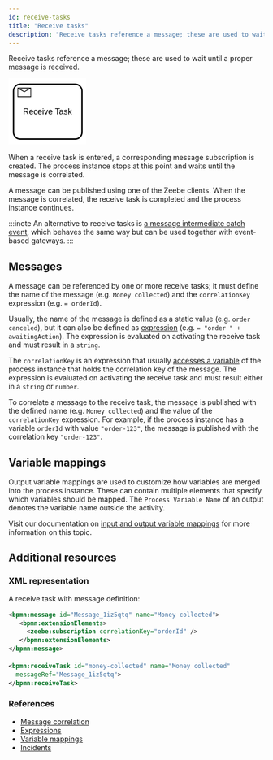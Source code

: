 ```yaml
---
id: receive-tasks
title: "Receive tasks"
description: "Receive tasks reference a message; these are used to wait until a proper message is received."
---
```


Receive tasks reference a message; these are used to wait until a proper message is received.

![Receive Tasks](assets/receive-tasks.png)

When a receive task is entered, a corresponding message subscription is created. The process instance stops at this point and waits until the message is correlated.

A message can be published using one of the Zeebe clients. When the message is correlated, the receive task is completed and the process instance continues.

:::inote
An alternative to receive tasks is [a message intermediate catch event](../message-events/message-events.md), which behaves the same way but can be used together with event-based gateways.
:::

## Messages

A message can be referenced by one or more receive tasks; it must define the name of the message (e.g. `Money collected`) and the `correlationKey` expression (e.g. `= orderId`).

Usually, the name of the message is defined as a static value (e.g. `order canceled`), but it can also be defined as [expression](/components/concepts/expressions.md) (e.g. `= "order " + awaitingAction`). The expression is evaluated on activating the receive task and must result in a `string`.

The `correlationKey` is an expression that usually [accesses a variable](/components/concepts/expressions.md#access-variables) of the process instance that holds the correlation key of the message. The expression is evaluated on activating the receive task and must result either in a `string` or `number`.

To correlate a message to the receive task, the message is published with the defined name (e.g. `Money collected`) and the value of the `correlationKey` expression. For example, if the process instance has a variable `orderId` with value `"order-123"`, the message is published with the correlation key `"order-123"`.

## Variable mappings

Output variable mappings are used to customize how variables are merged into the process instance.
These can contain multiple elements that specify which variables should be mapped.
The `Process Variable Name` of an output denotes the variable name outside the activity.

Visit our documentation on [input and output variable mappings](/components/concepts/variables.md#inputoutput-variable-mappings) for more information on this topic.

## Additional resources

### XML representation

A receive task with message definition:

```xml
<bpmn:message id="Message_1iz5qtq" name="Money collected">
   <bpmn:extensionElements>
     <zeebe:subscription correlationKey="orderId" />
   </bpmn:extensionElements>
</bpmn:message>

<bpmn:receiveTask id="money-collected" name="Money collected"
  messageRef="Message_1iz5qtq">
</bpmn:receiveTask>
```

### References

- [Message correlation](/components/concepts/messages.md)
- [Expressions](/components/concepts/expressions.md)
- [Variable mappings](/components/concepts/variables.md#inputoutput-variable-mappings)
- [Incidents](/components/concepts/incidents.md)
